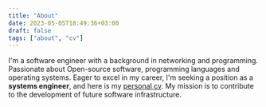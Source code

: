 ```yaml
---
title: "About"
date: 2023-05-05T18:49:36+03:00
draft: false 
tags: ["about", "cv"]
---
```


I'm a software engineer with a background in 
networking and programming.
Passionate about Open-source software, 
programming languages and operating systems.
Eager to excel in my career, 
I'm seeking a position as a **systems engineer**,
and here is my [personal cv](GMarin_CV.pdf). 
My mission is to contribute to the development 
of future software infrastructure.
